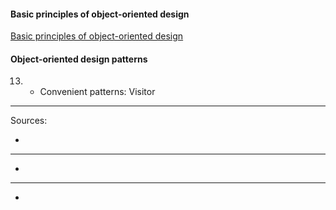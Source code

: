 #### Basic principles of object-oriented design
[Basic principles of object-oriented design](https://university.epam.com/myLearning/path?rootId=13419331&moduleId=13419403)

#### Object-oriented design patterns
13.
    - Convenient patterns: Visitor
___

Sources:
- []()
___
- []()
___
- []()

